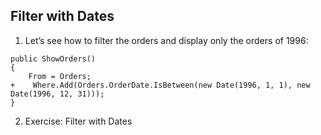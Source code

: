﻿## Filter with Dates
1.	Let’s see how to filter the orders and display only the orders of 1996:
```csdiff
public ShowOrders()
{
    From = Orders;
+    Where.Add(Orders.OrderDate.IsBetween(new Date(1996, 1, 1), new Date(1996, 12, 31)));
}
```
2.	Exercise: Filter with Dates